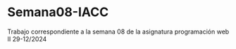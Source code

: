 # Semana08-IACC
Trabajo correspondiente a la semana 08 de la asignatura programación web II 29-12/2024
